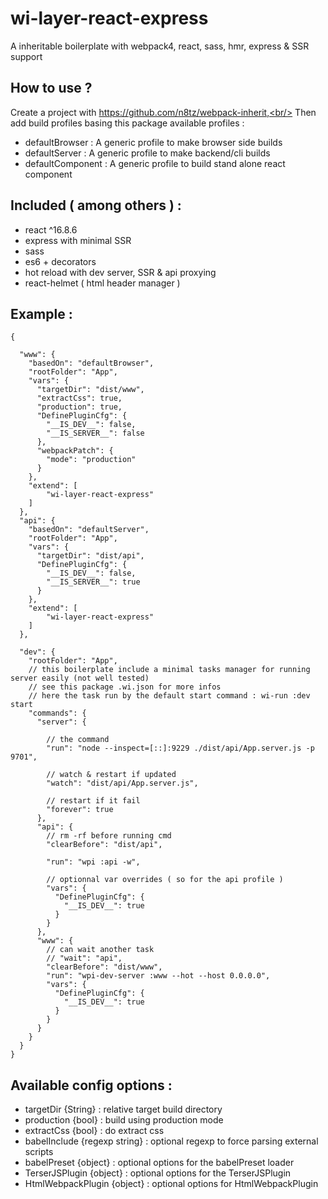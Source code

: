 # wi-layer-react-express

A inheritable boilerplate with webpack4, react, sass, hmr, express & SSR support

## How to use ?

Create a project with https://github.com/n8tz/webpack-inherit,<br/>
Then add build profiles basing this package available profiles :

- defaultBrowser   : A generic profile to make browser side builds
- defaultServer    : A generic profile to make backend/cli builds 
- defaultComponent : A generic profile to build stand alone react component

<h2>Included ( among others ) : </h2>
<ul>
    <li>react ^16.8.6</li>
    <li>express with minimal SSR</li>
    <li>sass</li>
    <li>es6 + decorators</li>
    <li>hot reload with dev server, SSR & api proxying</li>
    <li>react-helmet ( html header manager )</li>
</ul>

## Example :

```
{

  "www": {
    "basedOn": "defaultBrowser",
    "rootFolder": "App",
    "vars": {
      "targetDir": "dist/www",
      "extractCss": true,
      "production": true,
      "DefinePluginCfg": {
        "__IS_DEV__": false,
        "__IS_SERVER__": false
      },
      "webpackPatch": {
        "mode": "production"
      }
    },
    "extend": [
        "wi-layer-react-express"
    ]
  },
  "api": {
    "basedOn": "defaultServer",
    "rootFolder": "App",
    "vars": {
      "targetDir": "dist/api",
      "DefinePluginCfg": {
        "__IS_DEV__": false,
        "__IS_SERVER__": true
      }
    },
    "extend": [
        "wi-layer-react-express"
    ]
  },
  
  "dev": {
    "rootFolder": "App",
    // this boilerplate include a minimal tasks manager for running server easily (not well tested)
    // see this package .wi.json for more infos
    // here the task run by the default start command : wi-run :dev start
    "commands": {
      "server": {
      
        // the command
        "run": "node --inspect=[::]:9229 ./dist/api/App.server.js -p 9701",
        
        // watch & restart if updated
        "watch": "dist/api/App.server.js",
        
        // restart if it fail
        "forever": true
      },
      "api": {
        // rm -rf before running cmd
        "clearBefore": "dist/api",        
        
        "run": "wpi :api -w",
        
        // optionnal var overrides ( so for the api profile ) 
        "vars": {
          "DefinePluginCfg": {
            "__IS_DEV__": true
          }
        }
      },
      "www": {
        // can wait another task 
        // "wait": "api",
        "clearBefore": "dist/www",
        "run": "wpi-dev-server :www --hot --host 0.0.0.0",
        "vars": {
          "DefinePluginCfg": {
            "__IS_DEV__": true
          }
        }
      }
    }
  }
}
```


## Available config options :

- targetDir {String}            : relative target build directory
- production {bool}             : build using production mode
- extractCss {bool}             : do extract css
- babelInclude {regexp string}  : optional regexp to force parsing external scripts
- babelPreset {object}          : optional options for the babelPreset loader
- TerserJSPlugin {object}       : optional options for the TerserJSPlugin
- HtmlWebpackPlugin {object}    : optional options for HtmlWebpackPlugin


